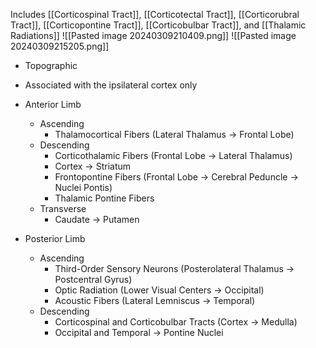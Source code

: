 Includes [[Corticospinal Tract]], [[Corticotectal Tract]], [[Corticorubral Tract]], [[Corticopontine Tract]], [[Corticobulbar Tract]], and [[Thalamic Radiations]]
![[Pasted image 20240309210409.png]]
![[Pasted image 20240309215205.png]]

- Topographic
- Associated with the ipsilateral cortex only
- Anterior Limb
	- Ascending
		- Thalamocortical Fibers (Lateral Thalamus -> Frontal Lobe)
	- Descending
		- Corticothalamic Fibers (Frontal Lobe -> Lateral Thalamus)
		- Cortex -> Striatum
		- Frontopontine Fibers (Frontal Lobe -> Cerebral Peduncle -> Nuclei Pontis)
		- Thalamic Pontine Fibers
	- Transverse
		- Caudate -> Putamen

- Posterior Limb
	- Ascending
		- Third-Order Sensory Neurons (Posterolateral Thalamus -> Postcentral Gyrus)
		- Optic Radiation (Lower Visual Centers -> Occipital)
		- Acoustic Fibers (Lateral Lemniscus -> Temporal)
	- Descending
		- Corticospinal and Corticobulbar Tracts (Cortex -> Medulla)
		- Occipital and Temporal -> Pontine Nuclei
